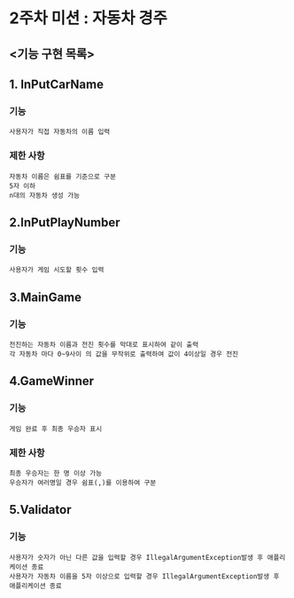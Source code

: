 # 2주차 미션 : 자동차 경주
## <기능 구현 목록>
## 1. InPutCarName
### 기능
    사용자가 직접 자동차의 이름 입력 
### 제한 사항
    자동차 이름은 쉼표를 기준으로 구분
    5자 이하
    n대의 자동차 생성 가능

## 2.InPutPlayNumber
### 기능
    사용자가 게임 시도할 횟수 입력

## 3.MainGame
### 기능
    전진하는 자동차 이름과 전진 횟수를 막대로 표시하여 같이 출력
    각 자동차 마다 0~9사이 의 값을 무작위로 출력하여 값이 4이상일 경우 전진
    
## 4.GameWinner
### 기능
    게임 완료 후 최종 우승자 표시
### 제한 사항
    최종 우승자는 한 명 이상 가능
    우승자가 여러명일 경우 쉼표(,)를 이용하여 구분

## 5.Validator
### 기능
    사용자가 숫자가 아닌 다른 값을 입력할 경우 IllegalArgumentException발생 후 애플리케이션 종료 
    사용자가 자동차 이름을 5자 이상으로 입력할 경우 IllegalArgumentException발생 후 애플리케이션 종료 
    

